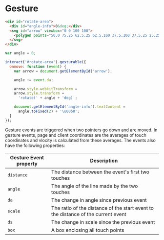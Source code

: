 Gesture
=======

```html
<div id="rotate-area">
  <div id="angle-info">0&deg;</div>
  <svg id="arrow" viewbox="0 0 100 100">
    <polygon points="50,0 75,25 62.5,25 62.5,100 37.5,100 37.5,25 25,25" fill="#29e"></polygon>
  </svg>
</div>
```

```js
var angle = 0;

interact('#rotate-area').gesturable({
  onmove: function (event) {
    var arrow = document.getElementById('arrow');

    angle += event.da;

    arrow.style.webkitTransform =
    arrow.style.transform =
      'rotate(' + angle + 'deg)';

    document.getElementById('angle-info').textContent =
      angle.toFixed(2) + '\u00b0';
  }
});
```

Gesture events are triggered when two pointers go down and are moved.  In
gesture events, page and client coordinates are the averages of touch
coordinates and vlocity is calculated from these averages. The events also have
the following properties:

| Gesture Event property  | Description                                       |
| ----------------------- | --------------------------------------------------|
| `distance`              | The distance between the event's first two touches|
| `angle`                 | The angle of the line made by the two touches     |
| `da`                    | The change in angle since previous event          |
| `scale`                 | The ratio of the distance of the start event to the distance of the current event |
| `ds`                    | The change in scale since the previous event      |
| `box`                   | A box enclosing all touch points                  |
